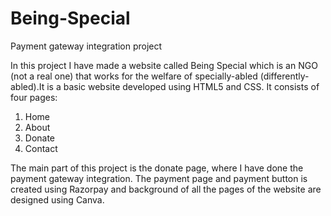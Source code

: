 # Being-Special
Payment gateway integration project

In this project I have made a website called Being Special which is an NGO (not a real one) that works for the welfare of specially-abled (differently-abled).It is a basic website developed using HTML5 and CSS. It consists of four pages:
1. Home 
2. About
3. Donate
4. Contact

The main part of this project is the donate page, where I have done the payment gateway integration. The payment page and payment button is created using Razorpay and background of all the pages of the website are designed using Canva.
